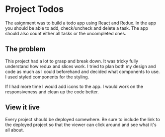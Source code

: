 # Project Todos

The asignment was to build a todo app using React and Redux.
In the app you should be able to add, check/uncheck and delete a task. The app should also count either all tasks or the uncompleted ones.

## The problem

This project had a lot to grasp and break down. It was tricky fully understand how redux and slices work. I tried to plan both my design and code as much as I could beforehand and decided what components to use. I used styled components for the styling. 

If I had more time I would add icons to the app. I would work on the responsiveness and clean up the code better. 

## View it live

Every project should be deployed somewhere. Be sure to include the link to the deployed project so that the viewer can click around and see what it's all about.
